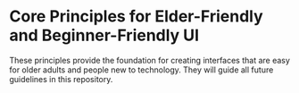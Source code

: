 # Core Principles for Elder-Friendly and Beginner-Friendly UI

These principles provide the foundation for creating interfaces that are easy for older adults and people new to technology. They will guide all future guidelines in this repository.
